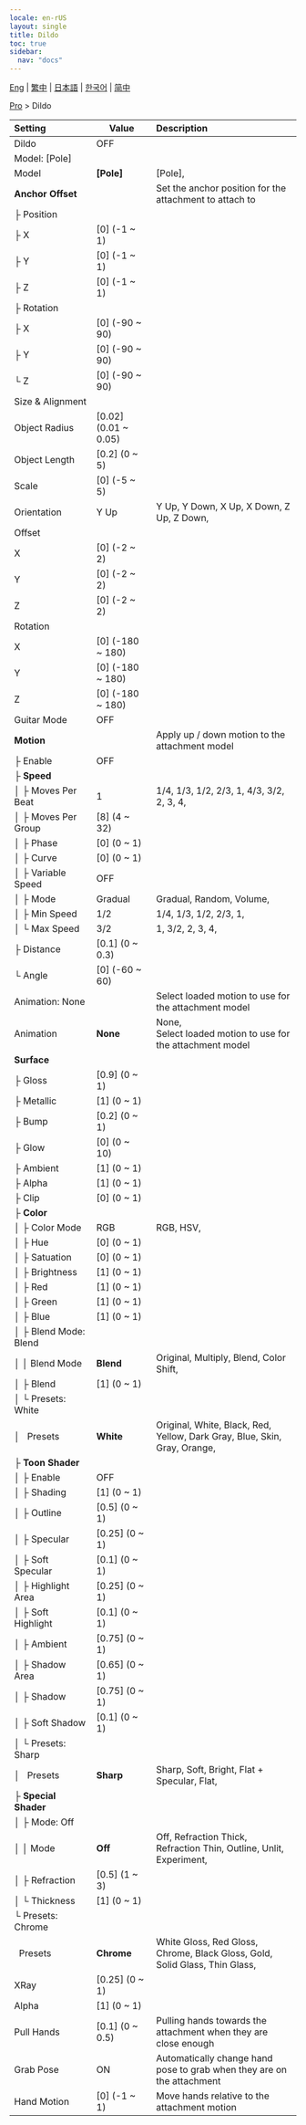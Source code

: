 ```yaml
---
locale: en-rUS
layout: single
title: Dildo
toc: true
sidebar:
  nav: "docs"
---
```

[Eng](/dancexr/menu/2025.4/actor/dildo) | [繁中](/tw/dancexr/menu/2025.4/actor/dildo) | [日本語](/jp/dancexr/menu/2025.4/actor/dildo) | [한국어](/kr/dancexr/menu/2025.4/actor/dildo) | [简中](/zh/dancexr/menu/2025.4/actor/dildo)

[Pro](../menu#Pro) > Dildo



| Setting | Value | Description |
| :--- | --- | :--- |
| Dildo | OFF | 
| Model: [Pole] || 
| Model | **[Pole]** | [Pole],  |
| **Anchor Offset** | | Set the anchor position for the attachment to attach to
| ├&nbsp;Position || 
| ├&nbsp;X | [0] (-1 ~ 1) | 
| ├&nbsp;Y | [0] (-1 ~ 1) | 
| ├&nbsp;Z | [0] (-1 ~ 1) | 
| ├&nbsp;Rotation || 
| ├&nbsp;X | [0] (-90 ~ 90) | 
| ├&nbsp;Y | [0] (-90 ~ 90) | 
| └&nbsp;Z | [0] (-90 ~ 90) | 
| Size & Alignment || 
| Object Radius | [0.02] (0.01 ~ 0.05) | 
| Object Length | [0.2] (0 ~ 5) | 
| Scale | [0] (-5 ~ 5) | 
| Orientation | Y Up | Y Up, Y Down, X Up, X Down, Z Up, Z Down, 
| Offset || 
| X | [0] (-2 ~ 2) | 
| Y | [0] (-2 ~ 2) | 
| Z | [0] (-2 ~ 2) | 
| Rotation || 
| X | [0] (-180 ~ 180) | 
| Y | [0] (-180 ~ 180) | 
| Z | [0] (-180 ~ 180) | 
| Guitar Mode | OFF | 
| **Motion** | | Apply up / down motion to the attachment model
| ├&nbsp;Enable | OFF | 
| ├&nbsp;**Speed** | | 
| │&nbsp;├&nbsp;Moves Per Beat | 1 | 1/4, 1/3, 1/2, 2/3, 1, 4/3, 3/2, 2, 3, 4, 
| │&nbsp;├&nbsp;Moves Per Group | [8] (4 ~ 32) | 
| │&nbsp;├&nbsp;Phase | [0] (0 ~ 1) | 
| │&nbsp;├&nbsp;Curve | [0] (0 ~ 1) | 
| │&nbsp;├&nbsp;Variable Speed | OFF | 
| │&nbsp;├&nbsp;Mode | Gradual | Gradual, Random, Volume, 
| │&nbsp;├&nbsp;Min Speed | 1/2 | 1/4, 1/3, 1/2, 2/3, 1, 
| │&nbsp;└&nbsp;Max Speed | 3/2 | 1, 3/2, 2, 3, 4, 
| ├&nbsp;Distance | [0.1] (0 ~ 0.3) | 
| └&nbsp;Angle | [0] (-60 ~ 60) | 
| Animation: None || Select loaded motion to use for the attachment model
| Animation | **None** | None, <br/>Select loaded motion to use for the attachment model |
| **Surface** | | 
| ├&nbsp;Gloss | [0.9] (0 ~ 1) | 
| ├&nbsp;Metallic | [1] (0 ~ 1) | 
| ├&nbsp;Bump | [0.2] (0 ~ 1) | 
| ├&nbsp;Glow | [0] (0 ~ 10) | 
| ├&nbsp;Ambient | [1] (0 ~ 1) | 
| ├&nbsp;Alpha | [1] (0 ~ 1) | 
| ├&nbsp;Clip | [0] (0 ~ 1) | 
| ├&nbsp;**Color** | | 
| │&nbsp;├&nbsp;Color Mode | RGB | RGB, HSV, 
| │&nbsp;├&nbsp;Hue | [0] (0 ~ 1) | 
| │&nbsp;├&nbsp;Satuation | [0] (0 ~ 1) | 
| │&nbsp;├&nbsp;Brightness | [1] (0 ~ 1) | 
| │&nbsp;├&nbsp;Red | [1] (0 ~ 1) | 
| │&nbsp;├&nbsp;Green | [1] (0 ~ 1) | 
| │&nbsp;├&nbsp;Blue | [1] (0 ~ 1) | 
| │&nbsp;├&nbsp;Blend Mode: Blend || 
| │&nbsp;│&nbsp;Blend Mode | **Blend** | Original, Multiply, Blend, Color Shift,  |
| │&nbsp;├&nbsp;Blend | [1] (0 ~ 1) | 
| │&nbsp;└&nbsp;Presets: White || 
| │&nbsp;&nbsp;&nbsp;Presets | **White** | Original, White, Black, Red, Yellow, Dark Gray, Blue, Skin, Gray, Orange,  |
| ├&nbsp;**Toon Shader** | | 
| │&nbsp;├&nbsp;Enable | OFF | 
| │&nbsp;├&nbsp;Shading | [1] (0 ~ 1) | 
| │&nbsp;├&nbsp;Outline | [0.5] (0 ~ 1) | 
| │&nbsp;├&nbsp;Specular | [0.25] (0 ~ 1) | 
| │&nbsp;├&nbsp;Soft Specular | [0.1] (0 ~ 1) | 
| │&nbsp;├&nbsp;Highlight Area | [0.25] (0 ~ 1) | 
| │&nbsp;├&nbsp;Soft Highlight | [0.1] (0 ~ 1) | 
| │&nbsp;├&nbsp;Ambient | [0.75] (0 ~ 1) | 
| │&nbsp;├&nbsp;Shadow Area | [0.65] (0 ~ 1) | 
| │&nbsp;├&nbsp;Shadow | [0.75] (0 ~ 1) | 
| │&nbsp;├&nbsp;Soft Shadow | [0.1] (0 ~ 1) | 
| │&nbsp;└&nbsp;Presets: Sharp || 
| │&nbsp;&nbsp;&nbsp;Presets | **Sharp** | Sharp, Soft, Bright, Flat + Specular, Flat,  |
| ├&nbsp;**Special Shader** | | 
| │&nbsp;├&nbsp;Mode: Off || 
| │&nbsp;│&nbsp;Mode | **Off** | Off, Refraction Thick, Refraction Thin, Outline, Unlit, Experiment,  |
| │&nbsp;├&nbsp;Refraction | [0.5] (1 ~ 3) | 
| │&nbsp;└&nbsp;Thickness | [1] (0 ~ 1) | 
| └&nbsp;Presets: Chrome || 
| &nbsp;&nbsp;Presets | **Chrome** | White Gloss, Red Gloss, Chrome, Black Gloss, Gold, Solid Glass, Thin Glass,  |
| XRay | [0.25] (0 ~ 1) | 
| Alpha | [1] (0 ~ 1) | 
| Pull Hands | [0.1] (0 ~ 0.5) | Pulling hands towards the attachment when they are close enough
| Grab Pose | ON | Automatically change hand pose to grab when they are on the attachment
| Hand Motion | [0] (-1 ~ 1) | Move hands relative to the attachment motion
